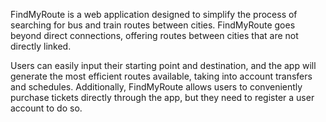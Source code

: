 FindMyRoute is a web application designed to simplify the process of searching for bus and train routes between cities. FindMyRoute goes beyond direct connections, offering routes between cities that are not directly linked.

Users can easily input their starting point and destination, and the app will generate the most efficient routes available, taking into account transfers and schedules. Additionally, FindMyRoute allows users to conveniently purchase tickets directly through the app, but they need to register a user account to do so.
